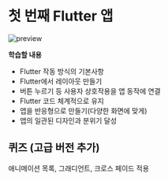 # 첫 번째 Flutter 앱

![preview](https://github.com/winuss/flutter_random_words/blob/main/data/word.gif?raw=true)

**학습할 내용**

- Flutter 작동 방식의 기본사항
- Flutter에서 레이아웃 만들기
- 버튼 누르기 등 사용자 상호작용을 앱 동작에 연결
- Flutter 코드 체계적으로 유지
- 앱을 반응형으로 만들기(다양한 화면에 맞게)
- 앱의 일관된 디자인과 분위기 달성

## 퀴즈 (고급 버전 추가)

애니메이션 목록, 그래디언트, 크로스 페이드 적용

